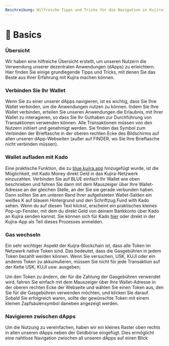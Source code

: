 ```yaml
---
Beschreibung: Hilfreiche Tipps und Tricks für die Navigation in Kujiras 1st-Party-Produkten
---
```


# 🔢 Basics

### Übersicht

Wir haben eine hilfreiche Übersicht erstellt, um unseren Nutzern die Verwendung unserer dezentralen Anwendungen (dApps) zu erleichtern. Hier finden Sie einige grundlegende Tipps und Tricks, mit denen Sie das Beste aus Ihrer Erfahrung mit Kujira machen können.

### Verbinden Sie Ihr Wallet

Wenn Sie zu einer unserer dApps navigieren, ist es wichtig, dass Sie Ihre Wallet verbinden, um die Anwendungen nutzen zu können. Indem Sie Ihre Wallet verbinden, erteilen Sie unseren Anwendungen die Erlaubnis, mit Ihrer Wallet zu interagieren, so dass Sie Ihr Guthaben zur Durchführung von Transaktionen verwenden können. Alle Transaktionen müssen von den Nutzern initiiert und genehmigt werden. Sie finden das Symbol zum Verbinden der Brieftasche in der oberen rechten Ecke des Bildschirms auf allen unseren dApp-Webseiten (außer auf FINDER, wo Sie Ihre Brieftasche nicht verbinden müssen).&#x20;

### Wallet aufladen mit Kado

Eine praktische Funktion, die zu [blue.kujira.app](https://blue.kujira.app/) hinzugefügt wurde, ist die Möglichkeit, mit Kado Money direkt Geld in das Kujira-Netzwerk einzuzahlen. Verbinden Sie auf BLUE einfach Ihr Wallet wie oben beschrieben und fahren Sie dann mit dem Mauszeiger über Ihre Wallet-Adresse an der gleichen Stelle, an der Sie sie gerade verbunden haben. Dann sollten Sie am unteren Rand Ihrer aufgelisteten Wallet-Salden ein weißes K auf blauem Hintergrund und den Schriftzug Fund with Kado sehen. Wenn du auf diesen Text klickst, erscheint ein praktisches kleines Pop-up-Fenster, mit dem du direkt Geld von deinem Bankkonto über Kado an Kujira senden kannst. Sie können sich für Kado [hier](https://www.kado.money/) oder direkt in der Kujira-App als Teil dieses Prozesses anmelden.

### Gas wechseln

Ein sehr wichtiger Aspekt der Kuijra-Blockchain ist, dass alle Token im Netzwerk native Token sind. Das bedeutet, dass die Gasgebühren in jedem Token bezahlt werden können. Wenn Sie versuchen, USK, KUJI oder ein anderes Token zu akkumulieren, müssen Sie nicht für jede Transaktion auf der Kette USK, KUJI usw. ausgeben;

Um den Token zu ändern, der für die Zahlung der Gasgebühren verwendet wird, fahren Sie einfach mit dem Mauszeiger über Ihre Wallet-Adresse in der oberen rechten Ecke der Webseite und wählen Sie einen Token aus, den Sie für die Gasgebühren verwenden möchten, und klicken Sie darauf. Sobald Sie erfolgreich waren, sollte der gewünschte Token mit einem kleinen Zapfsäulensymbol daneben angezeigt werden.

### Navigieren zwischen dApps

Um die Nutzung zu vereinfachen, haben wir ein kleines Raster oben rechts in allen unseren dApps neben der Geldbörse eingefügt. Dies ermöglicht eine nahtlose Navigation zwischen all unseren dApps auf einen Blick&#x20;
